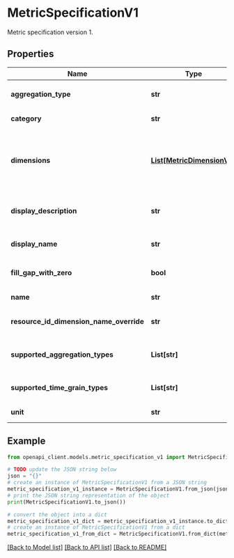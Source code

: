 # MetricSpecificationV1

Metric specification version 1.

## Properties

Name | Type | Description | Notes
------------ | ------------- | ------------- | -------------
**aggregation_type** | **str** | Metric aggregation type. | [optional] 
**category** | **str** | Metric category. | [optional] 
**dimensions** | [**List[MetricDimensionV1]**](MetricDimensionV1.md) | Metric dimensions, other than default dimension which is resource. | [optional] 
**display_description** | **str** | Description of the metric to be displayed. | [optional] 
**display_name** | **str** | Display name of the metric. | [optional] 
**fill_gap_with_zero** | **bool** | Set true to fill the gaps with zero. | [optional] 
**name** | **str** | Name of the metric. | [optional] 
**resource_id_dimension_name_override** | **str** | Resource name override. | [optional] 
**supported_aggregation_types** | **List[str]** | Support metric aggregation type. | [optional] 
**supported_time_grain_types** | **List[str]** | Support granularity of metrics. | [optional] 
**unit** | **str** | Metric units. | [optional] 

## Example

```python
from openapi_client.models.metric_specification_v1 import MetricSpecificationV1

# TODO update the JSON string below
json = "{}"
# create an instance of MetricSpecificationV1 from a JSON string
metric_specification_v1_instance = MetricSpecificationV1.from_json(json)
# print the JSON string representation of the object
print(MetricSpecificationV1.to_json())

# convert the object into a dict
metric_specification_v1_dict = metric_specification_v1_instance.to_dict()
# create an instance of MetricSpecificationV1 from a dict
metric_specification_v1_from_dict = MetricSpecificationV1.from_dict(metric_specification_v1_dict)
```
[[Back to Model list]](../README.md#documentation-for-models) [[Back to API list]](../README.md#documentation-for-api-endpoints) [[Back to README]](../README.md)


